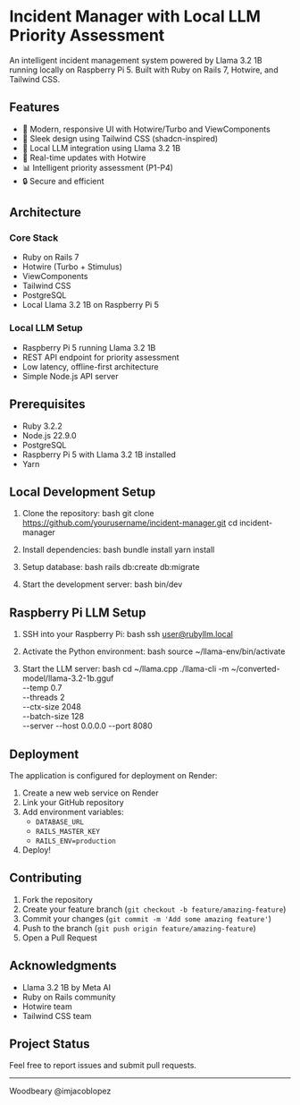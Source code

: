 # Incident Manager with Local LLM Priority Assessment

An intelligent incident management system powered by Llama 3.2 1B running locally on Raspberry Pi 5. Built with Ruby on Rails 7, Hotwire, and Tailwind CSS.

## Features

- 🚀 Modern, responsive UI with Hotwire/Turbo and ViewComponents
- 🎨 Sleek design using Tailwind CSS (shadcn-inspired)
- 🤖 Local LLM integration using Llama 3.2 1B
- 🔄 Real-time updates with Hotwire
- 📊 Intelligent priority assessment (P1-P4)
- 🔒 Secure and efficient

## Architecture

### Core Stack
- Ruby on Rails 7
- Hotwire (Turbo + Stimulus)
- ViewComponents
- Tailwind CSS
- PostgreSQL
- Local Llama 3.2 1B on Raspberry Pi 5

### Local LLM Setup
- Raspberry Pi 5 running Llama 3.2 1B
- REST API endpoint for priority assessment
- Low latency, offline-first architecture
- Simple Node.js API server

## Prerequisites

- Ruby 3.2.2
- Node.js 22.9.0
- PostgreSQL
- Raspberry Pi 5 with Llama 3.2 1B installed
- Yarn

## Local Development Setup

1. Clone the repository:
bash
git clone https://github.com/yourusername/incident-manager.git
cd incident-manager


2. Install dependencies:
bash
bundle install
yarn install


3. Setup database:
bash
rails db:create db:migrate


4. Start the development server:
bash
bin/dev


## Raspberry Pi LLM Setup

1. SSH into your Raspberry Pi:
bash
ssh user@rubyllm.local


2. Activate the Python environment:
bash
source ~/llama-env/bin/activate


3. Start the LLM server:
bash
cd ~/llama.cpp
./llama-cli -m ~/converted-model/llama-3.2-1b.gguf \
--temp 0.7 \
--threads 2 \
--ctx-size 2048 \
--batch-size 128 \
--server --host 0.0.0.0 --port 8080


## Deployment

The application is configured for deployment on Render:

1. Create a new web service on Render
2. Link your GitHub repository
3. Add environment variables:
   - `DATABASE_URL`
   - `RAILS_MASTER_KEY`
   - `RAILS_ENV=production`
4. Deploy!

## Contributing

1. Fork the repository
2. Create your feature branch (`git checkout -b feature/amazing-feature`)
3. Commit your changes (`git commit -m 'Add some amazing feature'`)
4. Push to the branch (`git push origin feature/amazing-feature`)
5. Open a Pull Request


## Acknowledgments

- Llama 3.2 1B by Meta AI
- Ruby on Rails community
- Hotwire team
- Tailwind CSS team

## Project Status

Feel free to report issues and submit pull requests.

---

Woodbeary @imjacoblopez